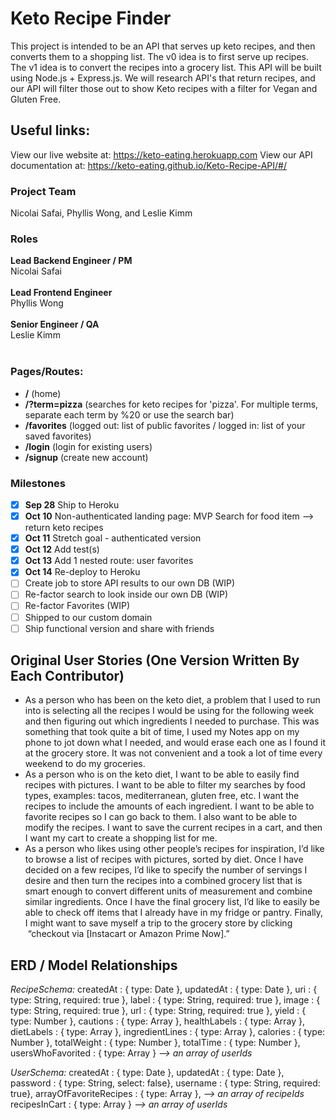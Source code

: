 # Keto Recipe Finder

This project is intended to be an API that serves up keto recipes, and then converts them to a shopping list.
The v0 idea is to first serve up recipes. The v1 idea is to convert the recipes into a grocery list. This API will be built
using Node.js + Express.js. We will research API's that return recipes, and our API
will filter those out to show Keto recipes with a filter for Vegan and Gluten Free.

## Useful links:
View our live website at: https://keto-eating.herokuapp.com
View our API documentation at: https://keto-eating.github.io/Keto-Recipe-API/#/

### Project Team

Nicolai Safai, Phyllis Wong, and Leslie Kimm

### Roles

**Lead Backend Engineer / PM**<br>
Nicolai Safai<br><br>
**Lead Frontend Engineer**<br>
Phyllis Wong<br><br>
**Senior Engineer / QA**<br>
Leslie Kimm<br><br>

### Pages/Routes:
- **/** (home)<br>
- **/?term=pizza** (searches for keto recipes for 'pizza'. For multiple terms, separate each term by %20 or use the search bar)<br>
- **/favorites** (logged out: list of public favorites / logged in: list of your saved favorites)<br>
- **/login** (login for existing users)<br>
- **/signup** (create new account)<br>

### Milestones

-   [x] **Sep 28** Ship to Heroku
-   [x] **Oct 10** Non-authenticated landing page: MVP Search for food item --> return keto recipes
-   [x] **Oct 11** Stretch goal - authenticated version
-   [x] **Oct 12** Add test(s)
-   [x] **Oct 13** Add 1 nested route: user favorites
-   [x] **Oct 14** Re-deploy to Heroku
-   [ ] Create job to store API results to our own DB (WIP)
-   [ ] Re-factor search to look inside our own DB (WIP)
-   [ ] Re-factor Favorites (WIP)
-   [ ] Shipped to our custom domain
-   [ ] Ship functional version and share with friends

## Original User Stories (One Version Written By Each Contributor)
- As a person who has been on the keto diet, a problem that I used to run into is selecting all the recipes I would be using for the following week and then figuring out which ingredients I needed to purchase. This was something that took quite a bit of time, I used my Notes app on my phone to jot down what I needed, and would erase each one as I found it at the grocery store. It was not convenient and a took a lot of time every weekend to do my groceries.
- As a person who is on the keto diet, I want to be able to easily find recipes with pictures. I want to be able to filter my searches by food types, examples: tacos, mediterranean, gluten free, etc. I want the recipes to include the amounts of each ingredient. I want to be able to favorite recipes so I can go back to them. I also want to be able to modify the recipes. I want to save the current recipes in a cart, and then I want my cart to create a shopping list for me.
- As a person who likes using other people’s recipes for inspiration, I’d like to browse a list of recipes with pictures, sorted by diet. Once I have decided on a few recipes, I’d like to specify the number of servings I desire and then turn the recipes into a combined grocery list that is smart enough to convert different units of measurement and combine similar ingredients. Once I have the final grocery list, I’d like to easily be able to check off items that I already have in my fridge or pantry. Finally, I might want to save myself a trip to the grocery store by clicking  “checkout via [Instacart or Amazon Prime Now].”

## ERD / Model Relationships

*RecipeSchema:*
  createdAt         : { type: Date },
  updatedAt         : { type: Date },
  uri               : { type: String, required: true },
  label             : { type: String, required: true },
  image             : { type: String, required: true },
  url               : { type: String, required: true },
  yield             : { type: Number },
  cautions          : { type: Array },
  healthLabels      : { type: Array },
  dietLabels        : { type: Array },
  ingredientLines   : { type: Array },
  calories          : { type: Number },
  totalWeight       : { type: Number },
  totalTime         : { type: Number },
  usersWhoFavorited : { type: Array } *--> an array of userIds*

*UserSchema:*
  createdAt              :  {  type: Date  },
  updatedAt              :  {  type: Date  },
  password               :  {  type: String, select: false},
  username               :  {  type: String, required: true},
  arrayOfFavoriteRecipes :  {  type: Array }, *--> an array of recipeIds*
  recipesInCart          :  {  type: Array } *--> an array of userIds*